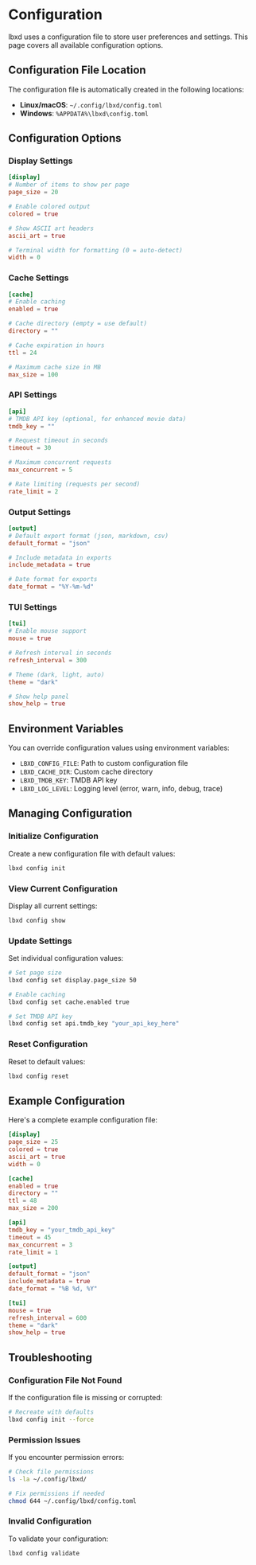# Configuration

lbxd uses a configuration file to store user preferences and settings. This page covers all available configuration options.

## Configuration File Location

The configuration file is automatically created in the following locations:

- **Linux/macOS**: `~/.config/lbxd/config.toml`
- **Windows**: `%APPDATA%\lbxd\config.toml`

## Configuration Options

### Display Settings

```toml
[display]
# Number of items to show per page
page_size = 20

# Enable colored output
colored = true

# Show ASCII art headers
ascii_art = true

# Terminal width for formatting (0 = auto-detect)
width = 0
```

### Cache Settings

```toml
[cache]
# Enable caching
enabled = true

# Cache directory (empty = use default)
directory = ""

# Cache expiration in hours
ttl = 24

# Maximum cache size in MB
max_size = 100
```

### API Settings

```toml
[api]
# TMDB API key (optional, for enhanced movie data)
tmdb_key = ""

# Request timeout in seconds
timeout = 30

# Maximum concurrent requests
max_concurrent = 5

# Rate limiting (requests per second)
rate_limit = 2
```

### Output Settings

```toml
[output]
# Default export format (json, markdown, csv)
default_format = "json"

# Include metadata in exports
include_metadata = true

# Date format for exports
date_format = "%Y-%m-%d"
```

### TUI Settings

```toml
[tui]
# Enable mouse support
mouse = true

# Refresh interval in seconds
refresh_interval = 300

# Theme (dark, light, auto)
theme = "dark"

# Show help panel
show_help = true
```

## Environment Variables

You can override configuration values using environment variables:

- `LBXD_CONFIG_FILE`: Path to custom configuration file
- `LBXD_CACHE_DIR`: Custom cache directory
- `LBXD_TMDB_KEY`: TMDB API key
- `LBXD_LOG_LEVEL`: Logging level (error, warn, info, debug, trace)

## Managing Configuration

### Initialize Configuration

Create a new configuration file with default values:

```bash
lbxd config init
```

### View Current Configuration

Display all current settings:

```bash
lbxd config show
```

### Update Settings

Set individual configuration values:

```bash
# Set page size
lbxd config set display.page_size 50

# Enable caching
lbxd config set cache.enabled true

# Set TMDB API key
lbxd config set api.tmdb_key "your_api_key_here"
```

### Reset Configuration

Reset to default values:

```bash
lbxd config reset
```

## Example Configuration

Here's a complete example configuration file:

```toml
[display]
page_size = 25
colored = true
ascii_art = true
width = 0

[cache]
enabled = true
directory = ""
ttl = 48
max_size = 200

[api]
tmdb_key = "your_tmdb_api_key"
timeout = 45
max_concurrent = 3
rate_limit = 1

[output]
default_format = "json"
include_metadata = true
date_format = "%B %d, %Y"

[tui]
mouse = true
refresh_interval = 600
theme = "dark"
show_help = true
```

## Troubleshooting

### Configuration File Not Found

If the configuration file is missing or corrupted:

```bash
# Recreate with defaults
lbxd config init --force
```

### Permission Issues

If you encounter permission errors:

```bash
# Check file permissions
ls -la ~/.config/lbxd/

# Fix permissions if needed
chmod 644 ~/.config/lbxd/config.toml
```

### Invalid Configuration

To validate your configuration:

```bash
lbxd config validate
```
